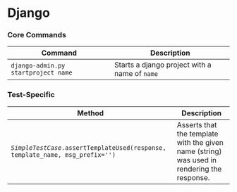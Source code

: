 # Django

### Core Commands

<table>
    <thead>
        <tr>
            <th>Command</th>
            <th>Description</th>
        </tr>
    </thead>
    <tbody>
        <tr>
            <td><code>django-admin.py startproject name</code></td>
            <td>Starts a django project with a name of <code>name</code></td>
        </tr>
    </tbody>
</table>

### Test-Specific

<table>
    <thead>
        <tr>
            <th>Method</th>
            <th>Description</th>
        </tr>
    </thead>
    <tbody>
        <tr>
            <td><code><em>SimpleTestCase</em>.assertTemplateUsed(response, template_name, msg_prefix='')</code></td>
            <td>Asserts that the template with the given name (string) was used in rendering the response.</td>
        </tr>
    </tbody>
</table>
